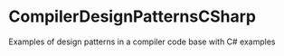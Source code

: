 # CompilerDesignPatternsCSharp
Examples of design patterns in a compiler code base with C# examples 
